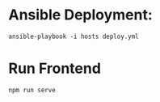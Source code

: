 # Ansible Deployment:

    ansible-playbook -i hosts deploy.yml

# Run Frontend

    npm run serve


